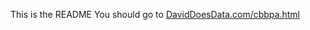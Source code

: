This is the README You should go to [DavidDoesData.com/cbbpa.html](https://DavidDoesData.com/cbbpa.html)
